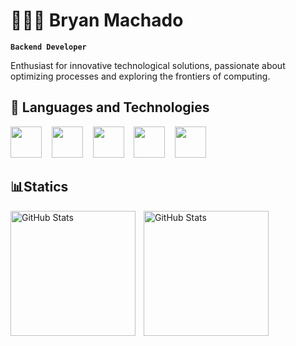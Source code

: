 # 👨🏻‍💻 Bryan Machado
**`Backend Developer`**

Enthusiast for innovative technological solutions, passionate about optimizing processes and exploring the frontiers of computing.

## 🤖 Languages and Technologies

<p align="left">
  <img src="https://cdn.jsdelivr.net/gh/devicons/devicon@latest/icons/java/java-original.svg" width="50px" />
  &nbsp;&nbsp;
  <img src="https://cdn.jsdelivr.net/gh/devicons/devicon@latest/icons/spring/spring-original.svg" width="50px" />
  &nbsp;&nbsp;
  <img src="https://cdn.jsdelivr.net/gh/devicons/devicon@latest/icons/postgresql/postgresql-original.svg" width="50px" />
  &nbsp;&nbsp;
  <img src="https://cdn.jsdelivr.net/gh/devicons/devicon@latest/icons/git/git-original.svg" width="50px" />
  &nbsp;&nbsp;
  <img src="https://cdn.jsdelivr.net/gh/devicons/devicon@latest/icons/github/github-original.svg" width="50px" />
</p>

## 📊Statics

<img
align="left"
alt="GitHub Stats"
height="200"
style="padding-right: 10px;" src= "https://github-readme-stats.vercel.app/api?username=bry4nmachadodev&
show_icons=true&theme=tokyonight&include_all_commits=true&locale-pt-br."
/>
<img
align="left"
alt="GitHub Stats"
height="200"
style="padding-right: 10px;"
src="https://github-readme-stats.vercel.app/api/top-langs/?username=bry4nmachadodev&
theme=tokyonight"
/>
